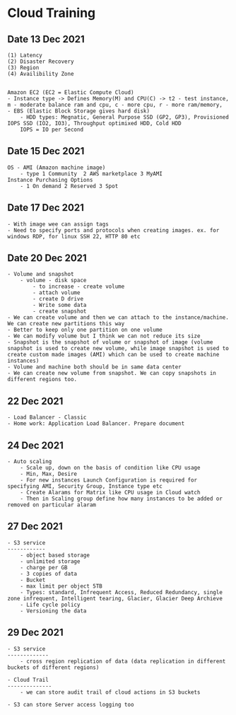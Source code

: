 Cloud Training
================
Date 13 Dec 2021
----------------
	(1) Latency
	(2) Disaster Recovery
	(3) Region
	(4) Availibility Zone

	
	Amazon EC2 (EC2 = Elastic Compute Cloud)
	- Instance type -> Defines Memory(M) and CPU(C) -> t2 - test instance, m - moderate balance ram and cpu, c - more cpu, r - more ram/memory, 
	- EBS (Elastic Block Storage gives hard disk)
		- HDD types: Megnatic, General Purpose SSD (GP2, GP3), Provisioned IOPS SSD (IO2, IO3), Throughput optimixed HDD, Cold HDD
		IOPS = IO per Second
		
Date 15 Dec 2021
----------------
	OS - AMI (Amazon machine image)
		- type 1 Community  2 AWS marketplace 3 MyAMI
	Instance Purchasing Options
		- 1 On demand 2 Reserved 3 Spot
		
Date 17 Dec 2021
--------------------
	- With image wee can assign tags
	- Need to specify ports and protocols when creating images. ex. for windows RDP, for linux SSH 22, HTTP 80 etc
	
Date 20 Dec 2021
---------------------
	- Volume and snapshot
		- volume - disk space
			- to increase - create volume
			- attach volume
			- create D drive
			- Write some data
			- create snapshot
	- We can create volume and then we can attach to the instance/machine. We can create new partitions this way
	- Better to keep only one partition on one volume
	- We can modify volume but I think we can not reduce its size 
	- Snapshot is the snapshot of volume or snapshot of image (volume snapshot is used to create new volume, while image snapshot is used to create custom made images (AMI) which can be used to create machine instances)
	- Volume and machine both should be in same data center
	- We can create new volume from snapshot. We can copy snapshots in different regions too. 
	
22 Dec 2021
--------------
	- Load Balancer - Classic
	- Home work: Application Load Balancer. Prepare document
		
24 Dec 2021
------------
	- Auto scaling
		- Scale up, down on the basis of condition like CPU usage
		- Min, Max, Desire
		- For new instances Launch Configuration is required for specifying AMI, Security Group, Instance type etc
		- Create Alarams for Matrix like CPU usage in Cloud watch
		- Then in Scaling group define how many instances to be added or removed on particular alaram
		
27 Dec 2021
-------------
	- S3 service
	------------
		- object based storage
		- unlimited storage
		- charge per GB
		- 3 copies of data
		- Bucket
		- max limit per object 5TB
		- Types: standard, Infrequent Access, Reduced Redundancy, single zone infrequent, Intelligent tearing, Glacier, Glacier Deep Archieve
		- Life cycle policy
		- Versioning the data
		
29 Dec 2021
-------------
	- S3 service
	-------------
		- cross region replication of data (data replication in different buckets of different regions)
		
	- Cloud Trail
	--------------
		- we can store audit trail of cloud actions in S3 buckets
		
	- S3 can store Server access logging too
